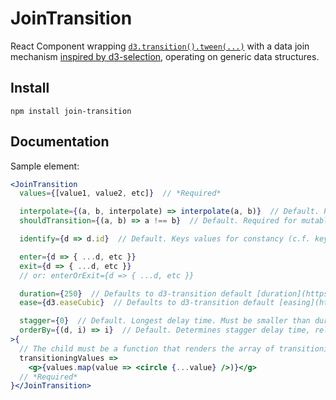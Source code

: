 # JoinTransition

React Component wrapping [`d3.transition().tween(...)`](https://github.com/d3/d3-transition#transition_tween) with a data join mechanism [inspired by d3-selection](https://github.com/d3/d3-selection#joining-data), operating on generic data structures.

## Install
`npm install join-transition`

## Documentation
Sample element:
```jsx
<JoinTransition
  values={[value1, value2, etc]}  // *Required*

  interpolate={(a, b, interpolate) => interpolate(a, b)}  // Default. Passes [d3.interpolate](https://github.com/d3/d3-interpolate#interpolate) as final argument
  shouldTransition={(a, b) => a !== b}  // Default. Required for mutable values

  identify={d => d.id}  // Default. Keys values for constancy (c.f. key argument to [d3-selection data method](https://github.com/d3/d3-selection#selection_data))

  enter={d => { ...d, etc }}
  exit={d => { ...d, etc }}
  // or: enterOrExit={d => { ...d, etc }}

  duration={250}  // Defaults to d3-transition default [duration](https://github.com/d3/d3-transition#transition_duration). Length of all values' transition (not each!)
  ease={d3.easeCubic}  // Defaults to d3-transition default [easing](https://github.com/d3/d3-transition#transition_ease)

  stagger={0}  // Default. Longest delay time. Must be smaller than duration
  orderBy={(d, i) => i}  // Default. Determines stagger delay time, relative to other values
>{
  // The child must be a function that renders the array of transitioning values (including those entering, updating, and exiting), e.g.:
  transitioningValues =>
    <g>{values.map(value => <circle {...value} />)}</g>
  // *Required*
}</JoinTransition>
```
